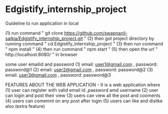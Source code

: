 # Edgistify_internship_project
Guideline to run application in local 

(1) run command " git clone https://github.com/swapnanil-saikia/Edgistify_internship_project.git "
(2) then got project directory by running command " cd Edgistify_internship_project "
(3) then run command " npm install "
(4) then run command " npm start "
(5) then open the url " http://localhost:8080/ " in browser

some user emailid and password
(1) email: user1@gmail.com , password: password@1
(2) email: user2@gmail.com , password: password@2
(3) email: user3@gmail.com , password: password@3


FEATURES ABOUT THE WEB APPLICATION -
It is a  web application where
(1) user can register with valid email id ,password amd username
(2) user can login and post their view
(3) users can view all the post and cooments
(4) users can comemnt on any post after login
(5) users can like and dislike also (extra feature)

